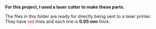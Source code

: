 **For this project, I used a laser cutter to make these parts.**

The files in this folder are ready for directly being sent to a laser printer. They have <span style="color: red;">red</span> lines and each line is **0.05 mm** thick.
